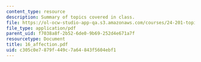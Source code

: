 ```yaml
---
content_type: resource
description: Summary of topics covered in class.
file: https://ol-ocw-studio-app-qa.s3.amazonaws.com/courses/24-201-topics-in-the-history-of-philosophy-kant-fall-2005/c305c0e7879f449c7a64843f5604ebf1_16_affection.pdf
file_type: application/pdf
parent_uid: f7038a8f-2b52-6de0-9b69-252d4e671a7f
resourcetype: Document
title: 16_affection.pdf
uid: c305c0e7-879f-449c-7a64-843f5604ebf1
---
```

